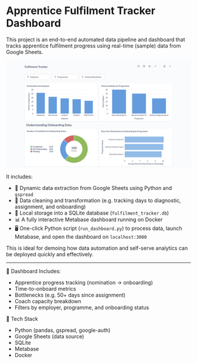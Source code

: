 # Apprentice Fulfilment Tracker Dashboard

This project is an end-to-end automated data pipeline and dashboard that tracks apprentice fulfilment progress using real-time (sample) data from Google Sheets.

![Overview](screenshots/dashboard_preview_1.png)

It includes:
- 📄 Dynamic data extraction from Google Sheets using Python and `gspread`
- 🧹 Data cleaning and transformation (e.g. tracking days to diagnostic, assignment, and onboarding)
- 💾 Local storage into a SQLite database (`fulfilment_tracker.db`)
- 📊 A fully interactive Metabase dashboard running on Docker
- 🖥 One-click Python script (`run_dashboard.py`) to process data, launch Metabase, and open the dashboard on `localhost:3000`

This is ideal for demoing how data automation and self-serve analytics can be deployed quickly and effectively.

---

📁 Dashboard Includes:
- Apprentice progress tracking (nomination → onboarding)
- Time-to-onboard metrics
- Bottlenecks (e.g. 50+ days since assignment)
- Coach capacity breakdown
- Filters by employer, programme, and onboarding status

🧰 Tech Stack
- Python (pandas, gspread, google-auth)
- Google Sheets (data source)
- SQLite
- Metabase
- Docker
